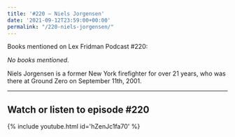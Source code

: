```yaml
---
title: '#220 – Niels Jorgensen'
date: '2021-09-12T23:59:00+00:00'
permalink: "/220-niels-jorgensen/"
---
```


Books mentioned on Lex Fridman Podcast #220:

*No books mentioned.*

Niels Jorgensen is a former New York firefighter for over 21 years, who was there at Ground Zero on September 11th, 2001.

- - - - - -

## Watch or listen to episode #220

{% include youtube.html id='hZenJc1fa70' %}